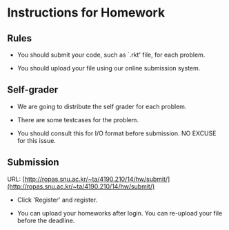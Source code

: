 # Instructions for Homework #

## Rules ##

* You should submit your code, such as `.rkt' file, for each problem.

* You should upload your file using our online submission system.

## Self-grader ##

* We are going to distribute the self grader for each problem.

* There are some testcases for the problem.

* You should consult this for I/O format before submission. NO EXCUSE for this issue.

## Submission ##

URL: [http://ropas.snu.ac.kr/~ta/4190.210/14/hw/submit/](http://ropas.snu.ac.kr/~ta/4190.210/14/hw/submit/)

* Click 'Register' and register.

* You can upload your homeworks after login. You can re-upload your file before the deadline.

